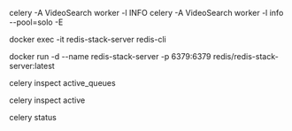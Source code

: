 celery -A VideoSearch worker -l INFO
celery -A VideoSearch worker -l info --pool=solo -E 

docker exec -it redis-stack-server redis-cli

docker run -d --name redis-stack-server -p 6379:6379 redis/redis-stack-server:latest

celery inspect active_queues

celery inspect active

celery status  